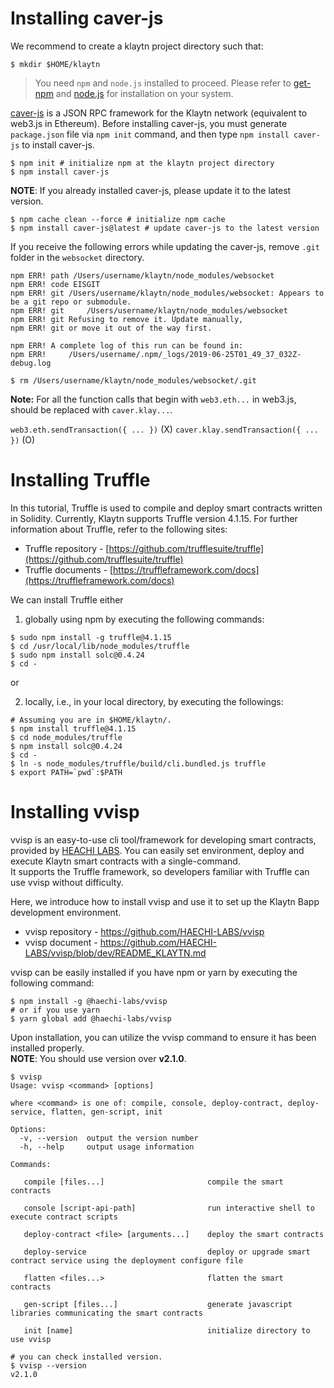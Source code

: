 # Installing caver-js

We recommend to create a klaytn project directory such that:
```
$ mkdir $HOME/klaytn
```

> You need `npm` and `node.js` installed to proceed. Please refer to [get-npm](https://www.npmjs.com/get-npm) and [node.js](https://nodejs.org/en/) for installation on your system.

[caver-js](https://docs.klaytn.com/sdk/caverjs) is a JSON RPC framework for the Klaytn network (equivalent to web3.js in Ethereum).
Before installing caver-js, you must generate `package.json` file via `npm init` command, and then type `npm install caver-js` to install caver-js.

```shell
$ npm init # initialize npm at the klaytn project directory
$ npm install caver-js
```

**NOTE**: If you already installed caver-js, please update it to the latest version.


```shell
$ npm cache clean --force # initialize npm cache
$ npm install caver-js@latest # update caver-js to the latest version
```

If you receive the following errors while updating the caver-js, remove `.git` folder in the `websocket` directory.

```
npm ERR! path /Users/username/klaytn/node_modules/websocket
npm ERR! code EISGIT
npm ERR! git /Users/username/klaytn/node_modules/websocket: Appears to be a git repo or submodule.
npm ERR! git     /Users/username/klaytn/node_modules/websocket
npm ERR! git Refusing to remove it. Update manually,
npm ERR! git or move it out of the way first.

npm ERR! A complete log of this run can be found in:
npm ERR!     /Users/username/.npm/_logs/2019-06-25T01_49_37_032Z-debug.log

$ rm /Users/username/klaytn/node_modules/websocket/.git 

```

**Note:** For all the function calls that begin with `web3.eth...` in web3.js, should be replaced with `caver.klay...`.

`web3.eth.sendTransaction({ ... })` (X)
`caver.klay.sendTransaction({ ... })` (O)

# Installing Truffle

In this tutorial, Truffle is used to compile and deploy smart contracts written
in Solidity. Currently, Klaytn supports Truffle version 4.1.15. For further information about Truffle, refer to the following sites:
- Truffle repository - [https://github.com/trufflesuite/truffle](https://github.com/trufflesuite/truffle)
- Truffle documents - [https://truffleframework.com/docs](https://truffleframework.com/docs)

We can install Truffle either 

1) globally using npm by executing the following commands:

```shell
$ sudo npm install -g truffle@4.1.15
$ cd /usr/local/lib/node_modules/truffle
$ sudo npm install solc@0.4.24
$ cd -
```

or 

2) locally, i.e., in your local directory, by executing the followings:

```shell
# Assuming you are in $HOME/klaytn/.
$ npm install truffle@4.1.15
$ cd node_modules/truffle
$ npm install solc@0.4.24
$ cd -
$ ln -s node_modules/truffle/build/cli.bundled.js truffle
$ export PATH=`pwd`:$PATH
```

# Installing vvisp

vvisp is an easy-to-use cli tool/framework for developing smart contracts, provided by [HEACHI LABS](https://henesis.io/). You can easily set environment, deploy and execute Klaytn smart contracts with a single-command.  
It supports the Truffle framework, so developers familiar with Truffle can use vvisp without difficulty.

Here, we introduce how to install vvisp and use it to set up the Klaytn Bapp development environment.

* vvisp repository - <https://github.com/HAECHI-LABS/vvisp>
* vvisp document - <https://github.com/HAECHI-LABS/vvisp/blob/dev/README_KLAYTN.md>

vvisp can be easily installed if you have npm or yarn by executing the following command:  
```shell
$ npm install -g @haechi-labs/vvisp
# or if you use yarn
$ yarn global add @haechi-labs/vvisp
```

Upon installation, you can utilize the vvisp command to ensure it has been installed properly.  
**NOTE**: You should use version over **v2.1.0**.
```shell
$ vvisp
Usage: vvisp <command> [options]

where <command> is one of: compile, console, deploy-contract, deploy-service, flatten, gen-script, init

Options:
  -v, --version  output the version number
  -h, --help     output usage information

Commands:

   compile [files...]                   	compile the smart contracts

   console [script-api-path]            	run interactive shell to execute contract scripts

   deploy-contract <file> [arguments...]	deploy the smart contracts

   deploy-service                       	deploy or upgrade smart contract service using the deployment configure file

   flatten <files...>                   	flatten the smart contracts

   gen-script [files...]                	generate javascript libraries communicating the smart contracts

   init [name]                          	initialize directory to use vvisp

# you can check installed version.
$ vvisp --version
v2.1.0
```
